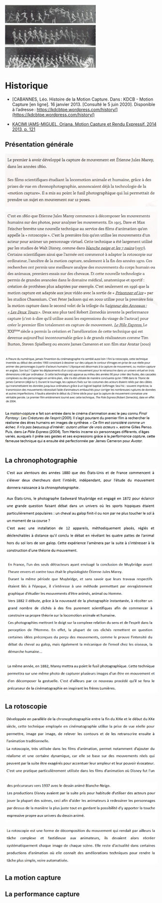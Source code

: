 ![illustration](Images/marey12.jpg)

# Historique
- [CABANNES, Léo. Histoire de la Motion Capture. Dans : KDCB  - Motion Capture [en ligne]. 16 janvier 2013. [Consulté le 5 juin 2020]. Disponible à l’adresse : https://kdcbtpe.wordpress.com/history/](https://kdcbtpe.wordpress.com/history/)

- [KACIMI IAMS-MIGUEL, Oriana. Motion Capture et Rendu Expressif. 2014 2013, p. 121](https://www.ati-paris8.fr/src/memoires/2014/Kacimi%20Iams-Miguel%20Oriana%20-%20Motion%20Capture%20et%20Rendu%20Expressif%20-%20Exp%C3%A9rimentations%20esth%C3%A9tiques%20et%20animation.pdf)

## Présentation générale

[![Histoire de la motion capture racontée par KDCB : capture d'écran 1](Images/histoire1.PNG)](https://kdcbtpe.wordpress.com/history/)

[![Histoire de la motion capture racontée par KDCB : capture d'écran 2](Images/histoire2.PNG)](https://kdcbtpe.wordpress.com/history/)

![Histoire de la motion capture racontée par : capture d'écran](Images/histoire3.PNG)

![Histoire de la motion capture racontée par : capture d'écran](Images/histoire4.PNG)

## La chronophotographie

[![Historique de la chronophotographie : capture d'écran 1](Images/chronophotographie11.PNG)](https://www.ati-paris8.fr/src/memoires/2014/Kacimi%20Iams-Miguel%20Oriana%20-%20Motion%20Capture%20et%20Rendu%20Expressif%20-%20Exp%C3%A9rimentations%20esth%C3%A9tiques%20et%20animation.pdf)

[![Historique de la chronophotographie : capture d'écran 2](Images/chronophotographie2.PNG)](https://www.ati-paris8.fr/src/memoires/2014/Kacimi%20Iams-Miguel%20Oriana%20-%20Motion%20Capture%20et%20Rendu%20Expressif%20-%20Exp%C3%A9rimentations%20esth%C3%A9tiques%20et%20animation.pdf)

[![Historique de la chronophotographie : capture d'écran 3](Images/chronophotographie3.PNG)](https://www.ati-paris8.fr/src/memoires/2014/Kacimi%20Iams-Miguel%20Oriana%20-%20Motion%20Capture%20et%20Rendu%20Expressif%20-%20Exp%C3%A9rimentations%20esth%C3%A9tiques%20et%20animation.pdf)

## La rotoscopie

[![Historique de la rotoscopie : capture d'écran 1](Images/rotoscopie1.1.PNG)](https://www.ati-paris8.fr/src/memoires/2014/Kacimi%20Iams-Miguel%20Oriana%20-%20Motion%20Capture%20et%20Rendu%20Expressif%20-%20Exp%C3%A9rimentations%20esth%C3%A9tiques%20et%20animation.pdf)

[![Historique de la rotoscopie : capture d'écran 2](Images/rotoscopie2.PNG)](https://www.ati-paris8.fr/src/memoires/2014/Kacimi%20Iams-Miguel%20Oriana%20-%20Motion%20Capture%20et%20Rendu%20Expressif%20-%20Exp%C3%A9rimentations%20esth%C3%A9tiques%20et%20animation.pdf)

[![Historique de la rotoscopie : capture d'écran 3](Images/rotoscopie3.PNG)](https://www.ati-paris8.fr/src/memoires/2014/Kacimi%20Iams-Miguel%20Oriana%20-%20Motion%20Capture%20et%20Rendu%20Expressif%20-%20Exp%C3%A9rimentations%20esth%C3%A9tiques%20et%20animation.pdf)

## La motion capture

## La performance capture

